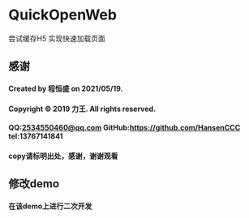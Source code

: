 # QuickOpenWeb
尝试缓存H5 实现快速加载页面 

## 感谢
#### Created by 程恒盛 on 2021/05/19.
#### Copyright © 2019 力王. All rights reserved.
#### QQ:2534550460@qq.com  GitHub:https://github.com/HansenCCC  tel:13767141841
#### copy请标明出处，感谢，谢谢观看

## 修改demo
#### 在该demo上进行二次开发 


